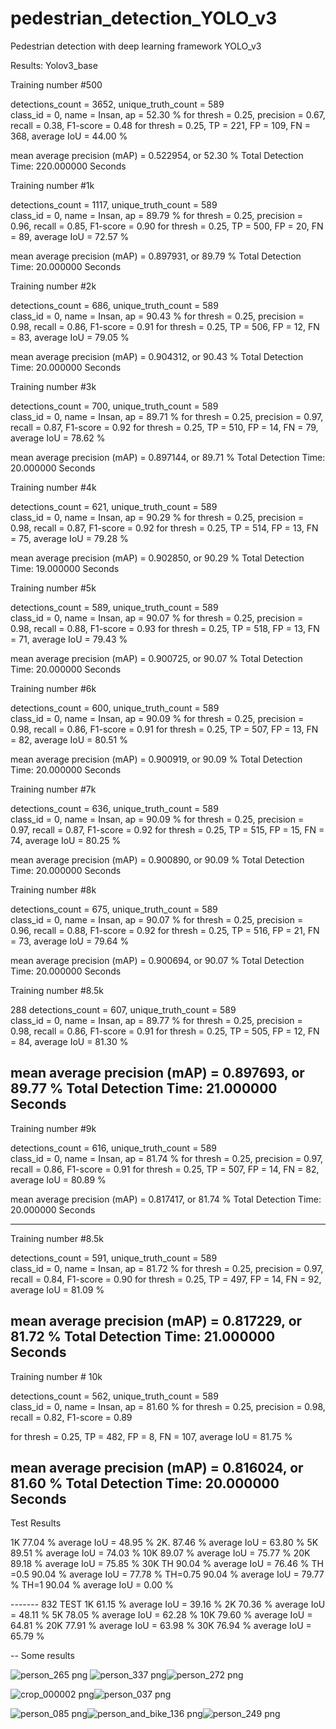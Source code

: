 # pedestrian_detection_YOLO_v3
Pedestrian detection with deep learning framework YOLO_v3

Results: 
Yolov3_base

Training number #500


 detections_count = 3652, unique_truth_count = 589  
class_id = 0, name = Insan, 	 ap = 52.30 % 
 for thresh = 0.25, precision = 0.67, recall = 0.38, F1-score = 0.48 
 for thresh = 0.25, TP = 221, FP = 109, FN = 368, average IoU = 44.00 % 

 mean average precision (mAP) = 0.522954, or 52.30 % 
Total Detection Time: 220.000000 Seconds
 

Training number #1k


 detections_count = 1117, unique_truth_count = 589  
class_id = 0, name = Insan, 	 ap = 89.79 % 
 for thresh = 0.25, precision = 0.96, recall = 0.85, F1-score = 0.90 
 for thresh = 0.25, TP = 500, FP = 20, FN = 89, average IoU = 72.57 % 

 mean average precision (mAP) = 0.897931, or 89.79 % 
Total Detection Time: 20.000000 Seconds


Training number #2k

 detections_count = 686, unique_truth_count = 589  
class_id = 0, name = Insan, 	 ap = 90.43 % 
 for thresh = 0.25, precision = 0.98, recall = 0.86, F1-score = 0.91 
 for thresh = 0.25, TP = 506, FP = 12, FN = 83, average IoU = 79.05 % 

 mean average precision (mAP) = 0.904312, or 90.43 % 
Total Detection Time: 20.000000 Seconds

Training number #3k

 detections_count = 700, unique_truth_count = 589  
class_id = 0, name = Insan, 	 ap = 89.71 % 
 for thresh = 0.25, precision = 0.97, recall = 0.87, F1-score = 0.92 
 for thresh = 0.25, TP = 510, FP = 14, FN = 79, average IoU = 78.62 % 

 mean average precision (mAP) = 0.897144, or 89.71 % 
Total Detection Time: 20.000000 Seconds


Training number #4k

 detections_count = 621, unique_truth_count = 589  
class_id = 0, name = Insan, 	 ap = 90.29 % 
 for thresh = 0.25, precision = 0.98, recall = 0.87, F1-score = 0.92 
 for thresh = 0.25, TP = 514, FP = 13, FN = 75, average IoU = 79.28 % 

 mean average precision (mAP) = 0.902850, or 90.29 % 
Total Detection Time: 19.000000 Seconds




Training number #5k


 detections_count = 589, unique_truth_count = 589  
class_id = 0, name = Insan, 	 ap = 90.07 % 
 for thresh = 0.25, precision = 0.98, recall = 0.88, F1-score = 0.93 
 for thresh = 0.25, TP = 518, FP = 13, FN = 71, average IoU = 79.43 % 

 mean average precision (mAP) = 0.900725, or 90.07 % 
Total Detection Time: 20.000000 Seconds



Training number #6k

 detections_count = 600, unique_truth_count = 589  
class_id = 0, name = Insan, 	 ap = 90.09 % 
 for thresh = 0.25, precision = 0.98, recall = 0.86, F1-score = 0.91 
 for thresh = 0.25, TP = 507, FP = 13, FN = 82, average IoU = 80.51 % 

 mean average precision (mAP) = 0.900919, or 90.09 % 
Total Detection Time: 20.000000 Seconds



Training number #7k


 detections_count = 636, unique_truth_count = 589  
class_id = 0, name = Insan, 	 ap = 90.09 % 
 for thresh = 0.25, precision = 0.97, recall = 0.87, F1-score = 0.92 
 for thresh = 0.25, TP = 515, FP = 15, FN = 74, average IoU = 80.25 % 

 mean average precision (mAP) = 0.900890, or 90.09 % 
Total Detection Time: 20.000000 Seconds


Training number #8k

 detections_count = 675, unique_truth_count = 589  
class_id = 0, name = Insan, 	 ap = 90.07 % 
 for thresh = 0.25, precision = 0.96, recall = 0.88, F1-score = 0.92 
 for thresh = 0.25, TP = 516, FP = 21, FN = 73, average IoU = 79.64 % 

 mean average precision (mAP) = 0.900694, or 90.07 % 
Total Detection Time: 20.000000 Seconds

Training number #8.5k

288
 detections_count = 607, unique_truth_count = 589  
class_id = 0, name = Insan, 	 ap = 89.77 % 
 for thresh = 0.25, precision = 0.98, recall = 0.86, F1-score = 0.91 
 for thresh = 0.25, TP = 505, FP = 12, FN = 84, average IoU = 81.30 % 

 mean average precision (mAP) = 0.897693, or 89.77 % 
Total Detection Time: 21.000000 Seconds
---

Training number #9k

 detections_count = 616, unique_truth_count = 589  
class_id = 0, name = Insan, 	 ap = 81.74 % 
 for thresh = 0.25, precision = 0.97, recall = 0.86, F1-score = 0.91 
 for thresh = 0.25, TP = 507, FP = 14, FN = 82, average IoU = 80.89 % 

 mean average precision (mAP) = 0.817417, or 81.74 % 
Total Detection Time: 20.000000 Seconds


----

Training number #8.5k


 detections_count = 591, unique_truth_count = 589  
 class_id = 0, name = Insan, 	 ap = 81.72 % 
 for thresh = 0.25, precision = 0.97, recall = 0.84, F1-score = 0.90 
 for thresh = 0.25, TP = 497, FP = 14, FN = 92, average IoU = 81.09 % 

 mean average precision (mAP) = 0.817229, or 81.72 % 
Total Detection Time: 21.000000 Seconds
----
Training number # 10k

detections_count = 562, unique_truth_count = 589  
class_id = 0, name = Insan, 	 ap = 81.60 % 
 for thresh = 0.25, precision = 0.98, recall = 0.82, F1-score = 0.89 

for thresh = 0.25, TP = 482, FP = 8, FN = 107, average IoU = 81.75 % 

mean average precision (mAP) = 0.816024, or 81.60 % 
Total Detection Time: 20.000000 Seconds
-----
Test Results


1K 77.04 %  average IoU = 48.95 % 
2K. 87.46 %   average IoU = 63.80 % 
5K 89.51 %  average IoU = 74.03 % 
10K 89.07 %  average IoU = 75.77 % 
20K 89.18 %  average IoU = 75.85 % 
30K TH 90.04 %  average IoU = 76.46 % 
TH =0.5 90.04 % average IoU = 77.78 % 
TH=0.75 90.04 %  average IoU = 79.77 % 
TH=1 90.04 %  average IoU = 0.00 % 


------- 832 TEST
1K 61.15 %  average IoU = 39.16 % 
2K 70.36 %  average IoU = 48.11 % 
5K 78.05 %   average IoU = 62.28 % 
10K 79.60 % average IoU = 64.81 % 
20K 77.91 %   average IoU = 63.98 % 
30K 76.94 %   average IoU = 65.79 % 

-- Some results


![person_265 png](https://user-images.githubusercontent.com/60233157/115144633-65c56900-a056-11eb-8aeb-888751af3097.png) 
![person_337 png](https://user-images.githubusercontent.com/60233157/115144560-fcddf100-a055-11eb-9400-4eca70844d89.png)![person_272 png](https://user-images.githubusercontent.com/60233157/115144634-68c05980-a056-11eb-87ba-a311bd403ed4.png)


![crop_000002 png](https://user-images.githubusercontent.com/60233157/115144496-ae305700-a055-11eb-8d2f-22a22f8c26fd.png)![person_037 png](https://user-images.githubusercontent.com/60233157/115144507-b7b9bf00-a055-11eb-8920-e5866cb5d55c.png)

![person_085 png](https://user-images.githubusercontent.com/60233157/115144516-be483680-a055-11eb-9b20-16d545c38cc9.png)![person_and_bike_136 png](https://user-images.githubusercontent.com/60233157/115144538-d7e97e00-a055-11eb-9408-4620f9d2e39b.png)![person_249 png](https://user-images.githubusercontent.com/60233157/115144551-eafc4e00-a055-11eb-8061-7b533120f18b.png)



